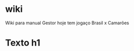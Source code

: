# wiki
Wiki para manual Gestor
hoje tem jogaço
Brasil x Camarões
<html>
  <head></head>
  <body>
    <h1>Texto h1</h1>
  </body>
</html>

